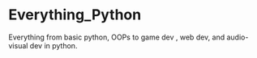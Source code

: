 # Everything_Python
Everything from basic python, OOPs to game dev , web dev, and audio-visual dev in python.
